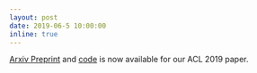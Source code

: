```yaml
---
layout: post
date: 2019-06-5 10:00:00
inline: true
---
```


[Arxiv Preprint](https://arxiv.org/abs/1906.01195) and [code](https://github.com/deepakn97/relationPrediction) is now available for our ACL 2019 paper.
